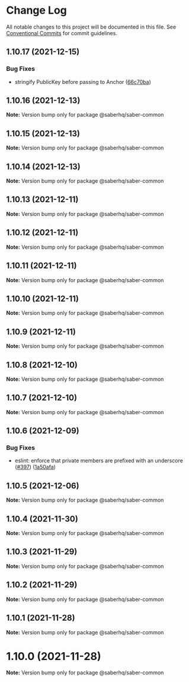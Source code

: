 # Change Log

All notable changes to this project will be documented in this file.
See [Conventional Commits](https://conventionalcommits.org) for commit guidelines.

## 1.10.17 (2021-12-15)


### Bug Fixes

* stringify PublicKey before passing to Anchor ([66c70ba](https://github.com/saber-hq/saber-common/commit/66c70ba0c6fd88e9eb8a9361ce31c6c157d2f37d))





## 1.10.16 (2021-12-13)

**Note:** Version bump only for package @saberhq/saber-common





## 1.10.15 (2021-12-13)

**Note:** Version bump only for package @saberhq/saber-common





## 1.10.14 (2021-12-13)

**Note:** Version bump only for package @saberhq/saber-common





## 1.10.13 (2021-12-11)

**Note:** Version bump only for package @saberhq/saber-common





## 1.10.12 (2021-12-11)

**Note:** Version bump only for package @saberhq/saber-common





## 1.10.11 (2021-12-11)

**Note:** Version bump only for package @saberhq/saber-common





## 1.10.10 (2021-12-11)

**Note:** Version bump only for package @saberhq/saber-common





## 1.10.9 (2021-12-11)

**Note:** Version bump only for package @saberhq/saber-common





## 1.10.8 (2021-12-10)

**Note:** Version bump only for package @saberhq/saber-common





## 1.10.7 (2021-12-10)

**Note:** Version bump only for package @saberhq/saber-common





## 1.10.6 (2021-12-09)


### Bug Fixes

* eslint: enforce that private members are prefixed with an underscore ([#397](https://github.com/saber-hq/saber-common/issues/397)) ([1a50afa](https://github.com/saber-hq/saber-common/commit/1a50afaf13cb4389ba009fd4bdf206a4db2cad93))





## 1.10.5 (2021-12-06)

**Note:** Version bump only for package @saberhq/saber-common





## 1.10.4 (2021-11-30)

**Note:** Version bump only for package @saberhq/saber-common





## 1.10.3 (2021-11-29)

**Note:** Version bump only for package @saberhq/saber-common





## 1.10.2 (2021-11-29)

**Note:** Version bump only for package @saberhq/saber-common





## 1.10.1 (2021-11-28)

**Note:** Version bump only for package @saberhq/saber-common





# 1.10.0 (2021-11-28)

**Note:** Version bump only for package @saberhq/saber-common
